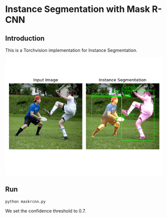 # Instance Segmentation with Mask R-CNN

## Introduction
This is a Torchvision implementation for Instance Segmentation.

![image](https://github.com/byunghyun23/instance-segmentation/blob/main/assets/fig1.png)

## Run
```
python maskrcnn.py
```
We set the confidence threshold to 0.7.
